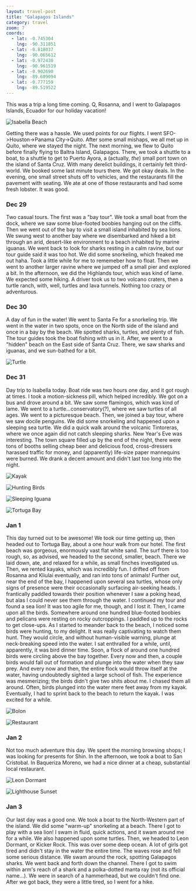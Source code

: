 ```yaml
---
layout: travel-post
title: "Galapagos Islands"
category: travel
zoom: 7
coords:
  - lat: -0.745304
    lng: -90.311851
  - lat: -0.818037
    lng: -90.065612
  - lat: -0.972430
    lng: -90.961519
  - lat: -0.902690
    lng: -89.609094
  - lat: -0.777159
    lng: -89.519522
---
```


This was a trip a long time coming. Q, Rosanna, and I went to Galapagos Islands, Ecuador
for our holiday vacation!

![Isabella Beach]({{site.url}}/images/travel/galapagos/iguana_beach.jpg "Isabella Beach")

Getting there was a hassle. We used points for our flights. I went SFO->Houston->Panama
City->Quito. After some small mishaps, we all met up in Quito, where we stayed the
night. The next morning, we flew to Quito before finally flying to Baltra Island,
Galapagos. There, we took a shuttle to a boat, to a shuttle to get to Puerto Ayora,
a (actually, _the_) small port town on the island of Santa Cruz. With many derelict
buildings, it certainly felt third-world. We booked some last minute tours there. We got
okay deals. In the evening, one small street shuts off to vehicles, and the restaurants
fill the pavement with seating. We ate at one of those restaurants and had some fresh
lobster. It was good.

### Dec 29
Two casual tours. The first was a "bay tour". We took a small boat from the dock, where
we saw some blue-footed boobies hanging out on the cliffs. Then we went out of the bay to
visit a small island inhabited by sea lions. We swung west to another bay where we
disembarked and hiked a bit through an arid, desert-like environment to a beach inhabited
by marine iguanas. We went back to look for sharks resting in a calm ravine, but our tour
guide said it was too hot. We did some snorkeling, which freaked me out haha. Took
a little while for me to rememeber how to float. Then we went to another larger ravine
where we jumped off a small pier and explored a bit. In the afternoon, we did the
Highlands tour, which was kind of lame. We expected some hiking. A driver took us to two
volcano craters, then a turtle ranch, with, well, turtles and lava tunnels. Nothing too
crazy or adventurous.

### Dec 30
A day of fun in the water! We went to Santa Fe for a snorkeling trip. We went in the
water in two spots, once on the North side of the island and once in a bay by the beach.
We spotted sharks, turtles, and plenty of fish. The tour guides took the boat fishing
with us in it.  After, we went to a "hidden" beach on the East side of Santa Cruz. There,
we saw sharks and iguanas, and we sun-bathed for a bit.


![Turtle]({{site.url}}/images/travel/galapagos/turtle.jpg "Turtle")

### Dec 31
Day trip to Isabella today. Boat ride was two hours one day, and it got rough at times.
I took a motion-sickness pill, which helped incredibly. We got on a bus and drove around
a bit. We saw some flamingos, which was kind of lame. We went to
a turtle...conservatory(?), where we saw turtles of all ages. We went to a picturesque
beach. Then, we joined a bay tour, where we saw docile penguins. We did some snorkeling
and happened upon a sleeping sea turtle. We did a quick walk around the volcanic
Tintoreras, where we once again did not catch sleeping sharks. New Year's Eve was
interesting. The town square filled up by the end of the night, there were tons of booths
selling cheap beer and delicious food, cross-dressers harassed traffic for money, and
(apparently) life-size paper mannequins were burned. We drank a decent amount and didn't
last too long into the night.


![Kayak]({{site.url}}/images/travel/galapagos/kayak.jpg "Kayak")

![Hunting Birds]({{site.url}}/images/travel/galapagos/hunting_birds.jpg "Hunting Birds")

![Sleeping Iguana]({{site.url}}/images/travel/galapagos/sleeping_iguana.jpg "Sleeping Iguana")

![Tortuga Bay]({{site.url}}/images/travel/galapagos/tortuga_bay.jpg "Tortuga Bay")

### Jan 1
This day turned out to be awesome! We took our time getting up, then headed out to
Tortuga Bay, about a one hour walk from our hotel. The first beach was gorgeous,
enormously vast flat white sand. The surf there is too rough, so, as advised, we headed
to the second, smaller, beach. There we laid down, ate, and relaxed for a while, as small
finches investigated us. Then, we rented kayaks, which was incredibly fun. I drifted off
from Rosanna and Kliulai eventually, and ran into tons of animals! Further out, near the
end of the bay, I happened upon several sea turtles, whose only signs of presence were
their occasionally surfacing air-seeking heads. I frantically paddled towards their
position whenever I saw a poking head, but alas I could never see them through the water.
I continued my tour and found a sea lion! It was too agile for me, though, and I lost it.
Then, I came upon all the birds. Somewhere around one hundred blue-footed boobies and
pelicans were resting on rocky outcroppings. I paddled up to the rocks to get close-ups.
As I started to meander back to the beach, I noticed some birds were hunting, to my
delight. It was really captivating to watch them hunt. They would circle, and without
human-visible warning, plunge at neck-breaking speed into the water. I sat enthralled for
a while, until, apparently, it was bird dinner time. Soon, a flock of around one hundred
birds were circling above the bay together. Every now and then, a couple birds would fall
out of formation and plunge into the water when they saw prey. And every now and then,
the entire flock would throw itself at the water, having undoubtedly sighted a large
school of fish. The experience was mesmerizing; the birds didn't give two shits about me.
I chased them all around. Often, birds plunged into the water mere feet away from my
kayak. Eventually, I had to sprint back to the beach to return the kayak. I was excited
for a while.


![Bolon]({{site.url}}/images/travel/galapagos/breakfast_bolon.jpg "Bolon")

![Restaurant]({{site.url}}/images/travel/galapagos/san_cristobal_restaurant.jpg "Restaurant")

### Jan 2
Not too much adventure this day. We spent the morning browsing shops; I was looking for
presents for Shin. In the afternoon, we took a boat to San Cristobal. In Baqueriza
Moreno, we had a nice dinner at a cheap, substantial local restaurant.


![Leon Dormant]({{site.url}}/images/travel/galapagos/leon_dormant.jpg "Leon Dormant")

![Lighthouse Sunset]({{site.url}}/images/travel/galapagos/lighthouse_sunset.jpg
"Lighthouse Sunset")

### Jan 3
Our last day was a good one. We took a boat to the North-Western part of the island. We
did some "warm-up" snorkeling at a beach. There I got to play with a sea lion! I swam in
fluid, quick actions, and it swam around me for a while. We also happened upon some
turtles. Then, we headed to Leon Dormant, or Kicker Rock. This was over some deep ocean.
A lot of girls got tired and didn't stay in the water the entire time. The waves rose and
fell some serious distance. We swam around the rock, spotting Galapagos sharks. We went
back and forth down the channel. There I got to swim within arm's reach of a shark and
a polka-dotted manta ray (not its official name...). We were in search of a hammerhead,
but we couldn't find one. After we got back, they were a little tired, so I went for
a hike.
